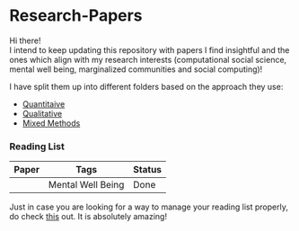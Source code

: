 # Research-Papers
Hi there!\
I intend to keep updating this repository with papers I find insightful and the ones which align with my research interests (computational social science, mental well being, marginalized communities and social computing)!

I have split them up into different folders based on the approach they use:
- [Quantitaive](https://github.com/epicalyx/Research-Papers/tree/master/Quantitative) 
- [Qualitative](https://github.com/epicalyx/Research-Papers/tree/master/Qualitative)
- [Mixed Methods](https://github.com/epicalyx/Research-Papers/tree/master/Mixed%20Methods)

### Reading List
| Paper | Tags | Status |
| --- | --- | --- |
| []() | Mental Well Being | Done |


Just in case you are looking for a way to manage your reading list properly, do check [this](https://github.com/wuningxi/Talks/blob/main/2020_How_to_be_organised_and_productive_during_your_PhD.pdf) out. It is absolutely amazing! 

